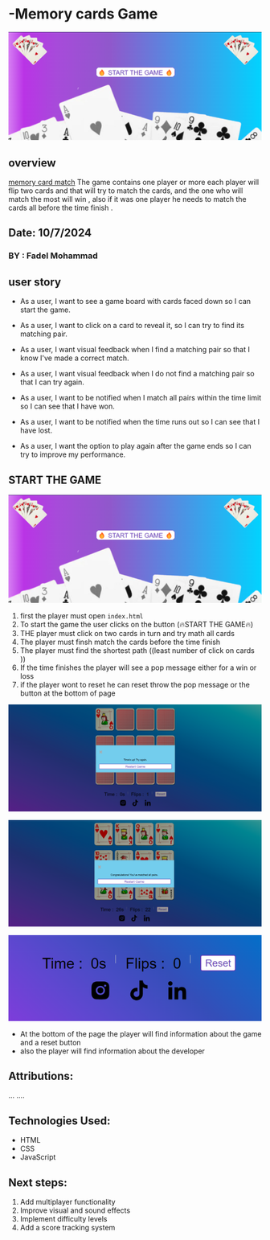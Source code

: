 # -Memory cards Game
![START THE GAME](/img/p0.png)

## overview
 [memory card match](https://www.petercollingridge.co.uk/blog/mathematics-toys-and-games/memory-game/) 
The game contains one player or more each player will flip two cards and that will try to match the cards, and the one who will match the most will win , also if it was one player he needs to match the cards all before the time finish  .

## Date: 10/7/2024
### BY : Fadel Mohammad 

## user story 

* As a user, I want to see a game board with cards faced down so I can start the game.


* As a user, I want to click on a card to reveal it, so I can try to find its matching pair.

* As a user, I want visual feedback when I find a matching pair so that I know I've made a correct match.


* As a user, I want visual feedback when I do not find a matching pair so that I can try again.

* As a user, I want to be notified when I match all pairs within the time limit so I can see that I have won.


* As a user, I want to be notified when the time runs out so I can see that I have lost.

* As a user, I want the option to play again after the game ends so I can try to improve my performance.



## START THE GAME 

![START THE GAME](/img/p0.png)
 1. first the player must open `index.html` 
 2. To start the game the user clicks on the button (🔥START THE GAME🔥)
 3. THE player must click on two cards in turn and try math all cards 
 4. The player must finsh match the cards before the time finish 
 5. The player must find the shortest path ((least number of click on cards ))
 6. If the time finishes the player will see a pop message either for a win or loss
 7. if the player wont to reset he can reset throw the pop message or the button at the bottom of page 




![picture 2 ](/img/p2.png)



![picture 3 ](/img/p3.png)



![picture 4 ](/img/p4.png)
* At the bottom  of the page the player will find information about the game and a reset button 
* also the player will find information about the developer  




## Attributions:
...
....
## Technologies Used:
* HTML
* CSS
* JavaScript
## Next steps:
1. Add multiplayer functionality
2. Improve visual and sound effects
3. Implement difficulty levels
4. Add a score tracking system

